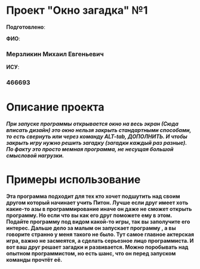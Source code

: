 # Проект "Окно загадка" №1


__Подготовлено__:

**ФИО**:

### Мерзликин Михаил Евгеньевич

**ИСУ**:

### 466693


# Описание проекта 

***При запуске программы 
открывается окно на весь экран (Сюда вписать дизайн) это окно нельзя закрыть 
стандартными способами, то есть свернуть или через команду ALT-tab, ДОПОЛНИТЬ. 
И чтобы закрыть игру нужно решить загадку 
(загадки каждый раз разные).
По факту это просто мемная программа, не несущая большой смысловой нагрузки.***


# Примеры использование 

__Эта программа подходит для тех кто хочет 
подшутить над своим другом который начинает учить Питон.
Лучше если друг имеет хоть какие-то азы в программирование
иначе он даже не сможет открыть программу. Но если что вы как его друг поможете ему в этом.
Подайте программу под видом какой-то игры, так вы заполучите его интерес. Дальше дело за малым он запускает программу 
, а вы говорите странно у меня такого не было. Тут самое главное актерская игра, важно не засмеятся, а сделать 
серьезное лицо программиста. И вот ваш друг решает загадки и развивается. Можно поробывать над опытном программистом, но есть
шанс, что он перед запуском команды прочтёт её.__
